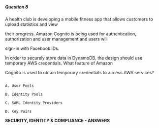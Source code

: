 ##### Question 8


A health club is developing a mobile fitness app that allows customers to upload statistics and view


their progress. Amazon Cognito is being used for authentication, authorization and user management and users will

sign-in with Facebook IDs.


In order to securely store data in DynamoDB, the design should use temporary AWS credentials. What feature of Amazon

Cognito is used to obtain temporary credentials to access AWS services?


```

A. User Pools

B. Identity Pools

C. SAML Identity Providers

D. Key Pairs

```


**SECURITY, IDENTITY & COMPLIANCE - ANSWERS**

